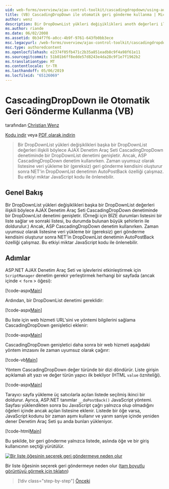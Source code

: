 ```yaml
---
uid: web-forms/overview/ajax-control-toolkit/cascadingdropdown/using-auto-postback-with-cascadingdropdown-vb
title: (VB) CascadingDropDown ile otomatik geri gönderme kullanma | Microsoft Docs
author: wenz
description: Bir DropDownList yükleri değişiklikleri anoth değerleri ilişkili böylece AJAX Denetim Araç Seti CascadingDropDown denetiminde bir DropDownList denetimi genişletir...
ms.author: riande
ms.date: 06/02/2008
ms.assetid: 0b34f7f6-a0cc-4b9f-9761-643fb0bb3ece
msc.legacyurl: /web-forms/overview/ajax-control-toolkit/cascadingdropdown/using-auto-postback-with-cascadingdropdown-vb
msc.type: authoredcontent
ms.openlocfilehash: e2374f05fb471c2b35a851eadb8c9f4a98f61e11
ms.sourcegitcommit: 51b01b6ff8edde57d8243e4da28c9f1e7f1962b2
ms.translationtype: MT
ms.contentlocale: tr-TR
ms.lasthandoff: 05/06/2019
ms.locfileid: "65126069"
---
```

# <a name="using-auto-postback-with-cascadingdropdown-vb"></a>CascadingDropDown ile Otomatik Geri Gönderme Kullanma (VB)

tarafından [Christian Wenz](https://github.com/wenz)

[Kodu indir](http://download.microsoft.com/download/9/0/7/907760b1-2c60-4f81-aeb6-ca416a573b0d/cascadingdropdown3.vb.zip) veya [PDF olarak indirin](http://download.microsoft.com/download/2/d/c/2dc10e34-6983-41d4-9c08-f78f5387d32b/cascadingdropdown3VB.pdf)

> Bir DropDownList yükleri değişiklikleri başka bir DropDownList değerleri ilişkili böylece AJAX Denetim Araç Seti CascadingDropDown denetiminde bir DropDownList denetimi genişletir. Ancak, ASP CascadingDropDown denetim kullanırken. Zaman uyumsuz olarak listesine veri yükleme bir (gereksiz) geri gönderme kendisini oluşturur sonra NET'in DropDownList denetimin AutoPostBack özelliği çalışmaz. Bu etkiyi miktar JavaScript kodu ile önlenebilir.

## <a name="overview"></a>Genel Bakış

Bir DropDownList yükleri değişiklikleri başka bir DropDownList değerleri ilişkili böylece AJAX Denetim Araç Seti CascadingDropDown denetiminde bir DropDownList denetimi genişletir. (Örneği için BİZE durumları listesini bir liste sağlar ve sonraki listesi, bu durumda bulunan büyük şehirlerin ile doldurulur.) Ancak, ASP CascadingDropDown denetim kullanırken. Zaman uyumsuz olarak listesine veri yükleme bir (gereksiz) geri gönderme kendisini oluşturur sonra NET'in DropDownList denetimin AutoPostBack özelliği çalışmaz. Bu etkiyi miktar JavaScript kodu ile önlenebilir.

## <a name="steps"></a>Adımlar

ASP.NET AJAX Denetim Araç Seti ve işlevlerini etkinleştirmek için `ScriptManager` denetim gerekir yerleştirmek herhangi bir sayfada (ancak içinde &lt; `form` &gt; öğesi):

[!code-aspx[Main](using-auto-postback-with-cascadingdropdown-vb/samples/sample1.aspx)]

Ardından, bir DropDownList denetimi gereklidir:

[!code-aspx[Main](using-auto-postback-with-cascadingdropdown-vb/samples/sample2.aspx)]

Bu liste için web hizmeti URL'sini ve yöntemi bilgilerini sağlama CascadingDropDown genişletici eklenir:

[!code-aspx[Main](using-auto-postback-with-cascadingdropdown-vb/samples/sample3.aspx)]

CascadingDropDown genişletici daha sonra bir web hizmeti aşağıdaki yöntem imzasını ile zaman uyumsuz olarak çağırır:

[!code-vb[Main](using-auto-postback-with-cascadingdropdown-vb/samples/sample4.vb)]

Yöntem CascadingDropDown değer türünde bir dizi döndürür. Liste girişin açıklamalı alt yazı ve değer türün yapıcı ilk bekliyor (HTML `value` özniteliği).

[!code-aspx[Main](using-auto-postback-with-cascadingdropdown-vb/samples/sample5.aspx)]

Tarayıcı sayfa yükleme üç satıcılarla açılan listede seçilmiş ikinci bir doldurur. Ayrıca, ASP.NET tanımlar `__doPostBack()` JavaScript yöntemi. Sayfası yüklendikten sonra bu JavaScript çağrı yalnızca olup olmadığını öğeleri içinde ancak açılan listesine eklenir. Listede bir öğe varsa, JavaScript kodunu bir zaman aşımı kullanır ve yarım saniye içinde yeniden dener Denetim Araç Seti şu anda bunları yükleniyor.

[!code-html[Main](using-auto-postback-with-cascadingdropdown-vb/samples/sample6.html)]

Bu şekilde, bir geri gönderme yalnızca listede, aslında öğe ve bir giriş kullanıcının seçtiği yürütülür.

[![Bir liste öğesinin seçerek geri göndermeye neden olur](using-auto-postback-with-cascadingdropdown-vb/_static/image2.png)](using-auto-postback-with-cascadingdropdown-vb/_static/image1.png)

Bir liste öğesinin seçerek geri göndermeye neden olur ([tam boyutlu görüntüyü görmek için tıklatın](using-auto-postback-with-cascadingdropdown-vb/_static/image3.png))

> [!div class="step-by-step"]
> [Önceki](presetting-list-entries-with-cascadingdropdown-vb.md)
